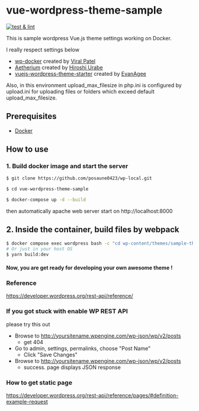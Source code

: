 # vue-wordpress-theme-sample

[![test & lint](https://github.com/posaune0423/vue-wordpress-theme-sample/actions/workflows/test.yaml/badge.svg)](https://github.com/posaune0423/vue-wordpress-theme-sample/actions/workflows/test.yaml)

This is sample wordpress Vue.js theme settings working on Docker.

I really respect settings below

-   [wp-docker](https://github.com/viralpatel/wp-docker) created by [Viral Patel](https://github.com/viralpatel)
-   [Aetherium](https://github.com/torounit/Aetherium) created by [Hiroshi Urabe](https://github.com/torounit)
-   [vuejs-wordpress-theme-starter](https://github.com/EvanAgee/vuejs-wordpress-theme-starter) created by [EvanAgee](https://github.com/EvanAgee)

Also, in this environment upload_max_filesize in php.ini is configured by upload.ini for uploading files or folders which exceed default upload_max_filesize.

## Prerequisites

-   [Docker](https://www.docker.com/)

## How to use

### 1. Build docker image and start the server

```bash
$ git clone https://github.com/posaune0423/wp-local.git

$ cd vue-wordpress-theme-sample

$ docker-compose up -d --build
```

then automatically apache web server start on http://localhost:8000

## 2. Inside the container, build files by webpack

```bash
$ docker compose exec wordpress bash -c "cd wp-content/themes/sample-theme && yarn build:dev"
# Or just in your host OS
$ yarn build:dev
```

#### Now, you are get ready for developing your own awesome theme !

### Reference

https://developer.wordpress.org/rest-api/reference/

### If you got stuck with enable WP REST API

please try this out

-   Browse to http://yoursitename.wpengine.com/wp-json/wp/v2/posts
    -   get 404
-   Go to admin, settings, permalinks, choose "Post Name"
    -   Click "Save Changes"
-   Browse to http://yoursitename.wpengine.com/wp-json/wp/v2/posts
    -   success. page displays JSON response


### How to get static page
https://developer.wordpress.org/rest-api/reference/pages/#definition-example-request
